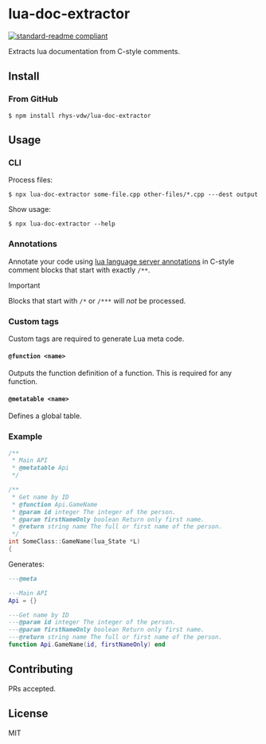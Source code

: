 # lua-doc-extractor

[![standard-readme compliant](https://img.shields.io/badge/readme%20style-standard-brightgreen.svg?style=flat-square)](https://github.com/RichardLitt/standard-readme)

Extracts lua documentation from C-style comments.

## Install

### From GitHub

```
$ npm install rhys-vdw/lua-doc-extractor
```

## Usage

### CLI

Process files:

```
$ npx lua-doc-extractor some-file.cpp other-files/*.cpp ---dest output
```

Show usage:

```
$ npx lua-doc-extractor --help
```

### Annotations

Annotate your code using [lua language server annotations](https://luals.github.io/wiki/annotations/) in C-style comment blocks that start with exactly `/**`.

> [!IMPORTANT]
> Blocks that start with `/*` or `/***` will _not_ be processed.

### Custom tags

Custom tags are required to generate Lua meta code.

#### `@function <name>`

Outputs the function definition of a function. This is required for any function.

#### `@metatable <name>`

Defines a global table.

### Example

```cpp
/**
 * Main API
 * @metatable Api
 */

/**
 * Get name by ID
 * @function Api.GameName
 * @param id integer The integer of the person.
 * @param firstNameOnly boolean Return only first name.
 * @return string name The full or first name of the person.
 */
int SomeClass::GameName(lua_State *L)
{
```

Generates:

```lua
---@meta

---Main API
Api = {}

---Get name by ID
---@param id integer The integer of the person.
---@param firstNameOnly boolean Return only first name.
---@return string name The full or first name of the person.
function Api.GameName(id, firstNameOnly) end
```

## Contributing

PRs accepted.

## License

MIT
